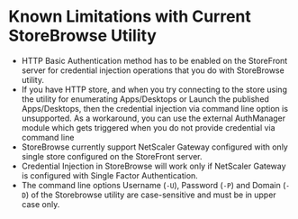 # Known Limitations with Current StoreBrowse Utility

* HTTP Basic Authentication method has to be enabled on the StoreFront server for credential injection operations that you do with StoreBrowse utility.
* If you have HTTP store, and when you try connecting to the store using the utility for enumerating Apps/Desktops or Launch the published Apps/Desktops, then the credential injection via command line option is unsupported. As a workaround, you can use the external AuthManager module which gets triggered when you do not provide credential via command line
* StoreBrowse currently support NetScaler Gateway configured with only single store configured on the StoreFront server.
* Credential Injection in StoreBrowse will work only if NetScaler Gateway is configured with Single Factor Authentication.
* The command line options Username (`-U`), Password (`-P`) and Domain (`-D`) of the Storebrowse utility are case-sensitive and must be in upper case only.